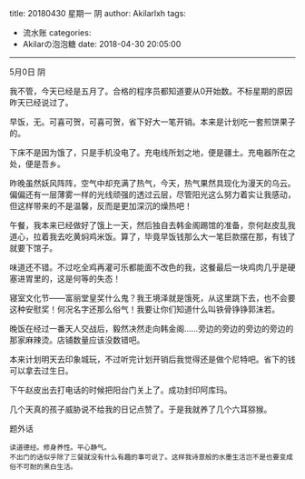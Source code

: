 title: 20180430 星期一 阴
author: Akilarlxh
tags:
  - 流水账
categories:
  - Akilarの泡泡糖
date: 2018-04-30 20:05:00
---
  5月0日 阴
  
我不管，今天已经是五月了。合格的程序员都知道要从0开始数。不标星期的原因昨天已经说过了。

早饭，无。可喜可贺，可喜可贺，省下好大一笔开销。本来是计划吃一套煎饼果子的。

下床不是因为饿了，只是手机没电了。充电线所划之地，便是疆土。充电器所在之处，便是吾乡。

昨晚虽然妖风阵阵，空气中却充满了热气，今天，热气果然具现化为漫天的乌云。偏偏还有一层薄雾一样的光线顽强的透过云层，尽管阳光这么努力着实让我感动，但这样带来的不是温馨，反而是更加深沉的燥热吧！

午餐，我本来已经做好了饿上一天，然后独自去韩金阁踢馆的准备，奈何赵皮乱我道心，拉着我去吃黄焖鸡米饭。算了，毕竟早饭钱那么大一笔巨款摆在那，有钱了就要下馆子。

味道还不错。不过吃全鸡再灌可乐都能面不改色的我，这餐最后一块鸡肉几乎是硬塞进胃里的，这是何等的失态！

寝室文化节——富丽堂皇奖什么鬼？我王境泽就是饿死，从这里跳下去，也不会要这种安慰奖！何况名字还那么俗气！我要让你们知道什么叫铁骨铮铮郭沫若。

晚饭在经过一番天人交战后，毅然决然走向韩金阁……旁边的旁边的旁边的旁边的那家麻辣烫。店铺数量应该没数错吧。

本来计划明天去印象城玩，不过听完计划开销后我觉得还是做个尼特吧。省下的钱可以拿去过生日。

下午赵皮出去打电话的时候把阳台门关上了。成功封印阿库玛。

几个天真的孩子威胁说不给我的日记点赞了。于是我就养了几个六耳猕猴。

题外话
```
读道德经。修身养性。平心静气。
不出门的话似乎除了三餐就没有什么有趣的事可说了。这样我诗意般的水墨生活岂不是也要变成俗不可耐的黑白生活。
```